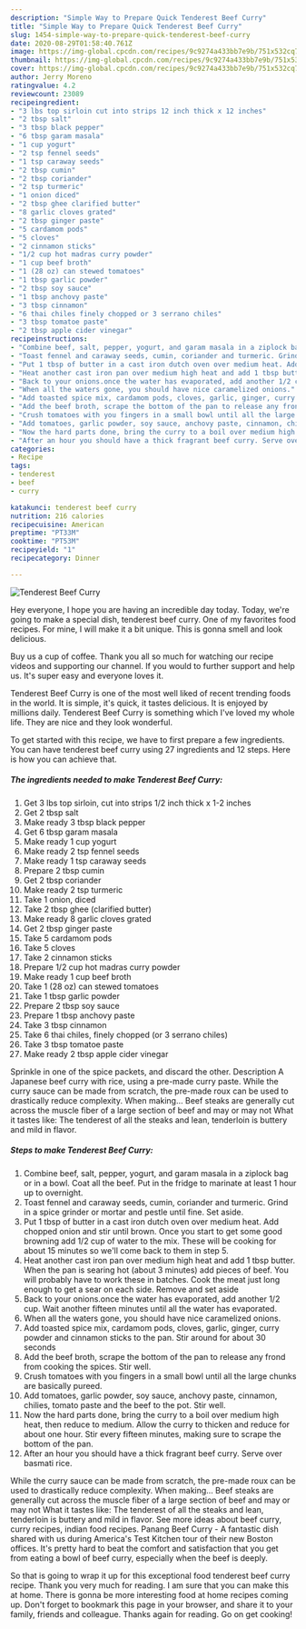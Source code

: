 ```yaml
---
description: "Simple Way to Prepare Quick Tenderest Beef Curry"
title: "Simple Way to Prepare Quick Tenderest Beef Curry"
slug: 1454-simple-way-to-prepare-quick-tenderest-beef-curry
date: 2020-08-29T01:58:40.761Z
image: https://img-global.cpcdn.com/recipes/9c9274a433bb7e9b/751x532cq70/tenderest-beef-curry-recipe-main-photo.jpg
thumbnail: https://img-global.cpcdn.com/recipes/9c9274a433bb7e9b/751x532cq70/tenderest-beef-curry-recipe-main-photo.jpg
cover: https://img-global.cpcdn.com/recipes/9c9274a433bb7e9b/751x532cq70/tenderest-beef-curry-recipe-main-photo.jpg
author: Jerry Moreno
ratingvalue: 4.2
reviewcount: 23089
recipeingredient:
- "3 lbs top sirloin cut into strips 12 inch thick x 12 inches"
- "2 tbsp salt"
- "3 tbsp black pepper"
- "6 tbsp garam masala"
- "1 cup yogurt"
- "2 tsp fennel seeds"
- "1 tsp caraway seeds"
- "2 tbsp cumin"
- "2 tbsp coriander"
- "2 tsp turmeric"
- "1 onion diced"
- "2 tbsp ghee clarified butter"
- "8 garlic cloves grated"
- "2 tbsp ginger paste"
- "5 cardamom pods"
- "5 cloves"
- "2 cinnamon sticks"
- "1/2 cup hot madras curry powder"
- "1 cup beef broth"
- "1 (28 oz) can stewed tomatoes"
- "1 tbsp garlic powder"
- "2 tbsp soy sauce"
- "1 tbsp anchovy paste"
- "3 tbsp cinnamon"
- "6 thai chiles finely chopped or 3 serrano chiles"
- "3 tbsp tomatoe paste"
- "2 tbsp apple cider vinegar"
recipeinstructions:
- "Combine beef, salt, pepper, yogurt, and garam masala in a ziplock bag or in a bowl. Coat all the beef. Put in the fridge to marinate at least 1 hour up to overnight."
- "Toast fennel and caraway seeds, cumin, coriander and turmeric. Grind in a spice grinder or mortar and pestle until fine. Set aside."
- "Put 1 tbsp of butter in a cast iron dutch oven over medium heat. Add chopped onion and stir until brown. Once you start to get some good browning add 1/2 cup of water to the mix. These will be cooking for about 15 minutes so we&#39;ll come back to them in step 5."
- "Heat another cast iron pan over medium high heat and add 1 tbsp butter. When the pan is searing hot (about 3 minutes) add pieces of beef. You will probably have to work these in batches. Cook the meat just long enough to get a sear on each side. Remove and set aside"
- "Back to your onions.once the water has evaporated, add another 1/2 cup. Wait another fifteen minutes until all the water has evaporated."
- "When all the waters gone, you should have nice caramelized onions."
- "Add toasted spice mix, cardamom pods, cloves, garlic, ginger, curry powder and cinnamon sticks to the pan. Stir around for about 30 seconds"
- "Add the beef broth, scrape the bottom of the pan to release any frond from cooking the spices. Stir well."
- "Crush tomatoes with you fingers in a small bowl until all the large chunks are basically pureed."
- "Add tomatoes, garlic powder, soy sauce, anchovy paste, cinnamon, chilies, tomato paste and the beef to the pot. Stir well."
- "Now the hard parts done, bring the curry to a boil over medium high heat, then reduce to medium. Allow the curry to thicken and reduce for about one hour. Stir every fifteen minutes, making sure to scrape the bottom of the pan."
- "After an hour you should have a thick fragrant beef curry. Serve over basmati rice."
categories:
- Recipe
tags:
- tenderest
- beef
- curry

katakunci: tenderest beef curry 
nutrition: 216 calories
recipecuisine: American
preptime: "PT33M"
cooktime: "PT53M"
recipeyield: "1"
recipecategory: Dinner

---
```



![Tenderest Beef Curry](https://img-global.cpcdn.com/recipes/9c9274a433bb7e9b/751x532cq70/tenderest-beef-curry-recipe-main-photo.jpg)

Hey everyone, I hope you are having an incredible day today. Today, we're going to make a special dish, tenderest beef curry. One of my favorites food recipes. For mine, I will make it a bit unique. This is gonna smell and look delicious.

Buy us a cup of coffee. Thank you all so much for watching our recipe videos and supporting our channel. If you would to further support and help us. It&#39;s super easy and everyone loves it.

Tenderest Beef Curry is one of the most well liked of recent trending foods in the world. It is simple, it's quick, it tastes delicious. It is enjoyed by millions daily. Tenderest Beef Curry is something which I've loved my whole life. They are nice and they look wonderful.


To get started with this recipe, we have to first prepare a few ingredients. You can have tenderest beef curry using 27 ingredients and 12 steps. Here is how you can achieve that.

<!--inarticleads1-->

##### The ingredients needed to make Tenderest Beef Curry:

1. Get 3 lbs top sirloin, cut into strips 1/2 inch thick x 1-2 inches
1. Get 2 tbsp salt
1. Make ready 3 tbsp black pepper
1. Get 6 tbsp garam masala
1. Make ready 1 cup yogurt
1. Make ready 2 tsp fennel seeds
1. Make ready 1 tsp caraway seeds
1. Prepare 2 tbsp cumin
1. Get 2 tbsp coriander
1. Make ready 2 tsp turmeric
1. Take 1 onion, diced
1. Take 2 tbsp ghee (clarified butter)
1. Make ready 8 garlic cloves grated
1. Get 2 tbsp ginger paste
1. Take 5 cardamom pods
1. Take 5 cloves
1. Take 2 cinnamon sticks
1. Prepare 1/2 cup hot madras curry powder
1. Make ready 1 cup beef broth
1. Take 1 (28 oz) can stewed tomatoes
1. Take 1 tbsp garlic powder
1. Prepare 2 tbsp soy sauce
1. Prepare 1 tbsp anchovy paste
1. Take 3 tbsp cinnamon
1. Take 6 thai chiles, finely chopped (or 3 serrano chiles)
1. Take 3 tbsp tomatoe paste
1. Make ready 2 tbsp apple cider vinegar


Sprinkle in one of the spice packets, and discard the other. Description A Japanese beef curry with rice, using a pre-made curry paste. While the curry sauce can be made from scratch, the pre-made roux can be used to drastically reduce complexity. When making… Beef steaks are generally cut across the muscle fiber of a large section of beef and may or may not What it tastes like: The tenderest of all the steaks and lean, tenderloin is buttery and mild in flavor. 

<!--inarticleads2-->

##### Steps to make Tenderest Beef Curry:

1. Combine beef, salt, pepper, yogurt, and garam masala in a ziplock bag or in a bowl. Coat all the beef. Put in the fridge to marinate at least 1 hour up to overnight.
1. Toast fennel and caraway seeds, cumin, coriander and turmeric. Grind in a spice grinder or mortar and pestle until fine. Set aside.
1. Put 1 tbsp of butter in a cast iron dutch oven over medium heat. Add chopped onion and stir until brown. Once you start to get some good browning add 1/2 cup of water to the mix. These will be cooking for about 15 minutes so we&#39;ll come back to them in step 5.
1. Heat another cast iron pan over medium high heat and add 1 tbsp butter. When the pan is searing hot (about 3 minutes) add pieces of beef. You will probably have to work these in batches. Cook the meat just long enough to get a sear on each side. Remove and set aside
1. Back to your onions.once the water has evaporated, add another 1/2 cup. Wait another fifteen minutes until all the water has evaporated.
1. When all the waters gone, you should have nice caramelized onions.
1. Add toasted spice mix, cardamom pods, cloves, garlic, ginger, curry powder and cinnamon sticks to the pan. Stir around for about 30 seconds
1. Add the beef broth, scrape the bottom of the pan to release any frond from cooking the spices. Stir well.
1. Crush tomatoes with you fingers in a small bowl until all the large chunks are basically pureed.
1. Add tomatoes, garlic powder, soy sauce, anchovy paste, cinnamon, chilies, tomato paste and the beef to the pot. Stir well.
1. Now the hard parts done, bring the curry to a boil over medium high heat, then reduce to medium. Allow the curry to thicken and reduce for about one hour. Stir every fifteen minutes, making sure to scrape the bottom of the pan.
1. After an hour you should have a thick fragrant beef curry. Serve over basmati rice.


While the curry sauce can be made from scratch, the pre-made roux can be used to drastically reduce complexity. When making… Beef steaks are generally cut across the muscle fiber of a large section of beef and may or may not What it tastes like: The tenderest of all the steaks and lean, tenderloin is buttery and mild in flavor. See more ideas about beef curry, curry recipes, indian food recipes. Panang Beef Curry - A fantastic dish shared with us during America&#39;s Test Kitchen tour of their new Boston offices. It&#39;s pretty hard to beat the comfort and satisfaction that you get from eating a bowl of beef curry, especially when the beef is deeply. 

So that is going to wrap it up for this exceptional food tenderest beef curry recipe. Thank you very much for reading. I am sure that you can make this at home. There is gonna be more interesting food at home recipes coming up. Don't forget to bookmark this page in your browser, and share it to your family, friends and colleague. Thanks again for reading. Go on get cooking!

